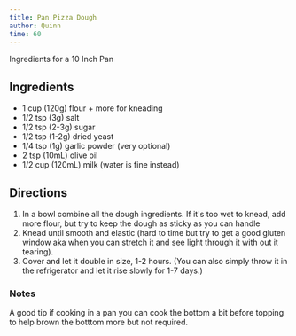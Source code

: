 ```yaml
---
title: Pan Pizza Dough
author: Quinn
time: 60
---
```


Ingredients for a 10 Inch Pan


<section markdown="1">

## Ingredients

- 1 cup (120g) flour + more for kneading 
- 1/2 tsp (3g) salt
- 1/2 tsp (2-3g) sugar
- 1/2 tsp (1-2g) dried yeast
- 1/4 tsp (1g) garlic powder (very optional)
- 2 tsp (10mL) olive oil
- 1/2 cup (120mL) milk (water is fine instead)

</section>

## Directions

1. In a bowl combine all the dough ingredients. If it's too wet to knead, add more flour, but try to keep the dough as sticky as you can handle  
2. Knead until smooth and elastic (hard to time but try to get a good gluten window aka when you can stretch it and see light through it with out it tearing).
3. Cover and let it double in size, 1-2 hours. (You can also simply throw it in the refrigerator and let it rise slowly for 1-7 days.)

### Notes

A good tip if cooking in a pan you can cook the bottom a bit before topping to help brown the botttom more but not required.
